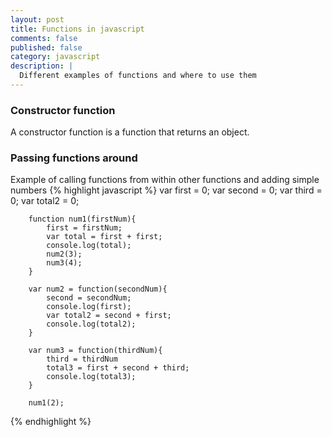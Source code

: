 ```yaml
---
layout: post
title: Functions in javascript
comments: false
published: false
category: javascript
description: |
  Different examples of functions and where to use them
---
```


### Constructor function

A constructor function is a function that returns an object.


### Passing functions around

Example of calling functions from within other functions and adding simple numbers
{% highlight javascript %}
  var first = 0;
        var second = 0;
        var third = 0;
        var total2 = 0;

        function num1(firstNum){
            first = firstNum;
            var total = first + first;
            console.log(total);
            num2(3);
            num3(4);
        }

        var num2 = function(secondNum){
            second = secondNum;
            console.log(first);
            var total2 = second + first;
            console.log(total2);
        }

        var num3 = function(thirdNum){
            third = thirdNum
            total3 = first + second + third;
            console.log(total3);
        }

        num1(2);
{% endhighlight %}
